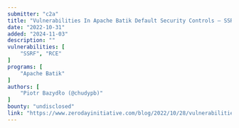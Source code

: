 ```yaml
---
submitter: "c2a"
title: "Vulnerabilities In Apache Batik Default Security Controls – SSRF And RCE Through Remote Class Loading"
date: "2022-10-31"
added: "2024-11-03"
description: ""
vulnerabilities: [
    "SSRF", "RCE"
]
programs: [
    "Apache Batik"
]
authors: [
    "Piotr Bazydło (@chudypb)"
]
bounty: "undisclosed"
link: "https://www.zerodayinitiative.com/blog/2022/10/28/vulnerabilities-in-apache-batik-default-security-controls-ssrf-and-rce-through-remote-class-loading"
---
```





